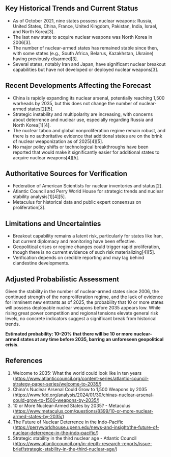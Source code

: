 ## Key Historical Trends and Current Status

- As of October 2021, nine states possess nuclear weapons: Russia, United States, China, France, United Kingdom, Pakistan, India, Israel, and North Korea[3].
- The last new state to acquire nuclear weapons was North Korea in 2006[3].
- The number of nuclear-armed states has remained stable since then, with some states (e.g., South Africa, Belarus, Kazakhstan, Ukraine) having previously disarmed[3].
- Several states, notably Iran and Japan, have significant nuclear breakout capabilities but have not developed or deployed nuclear weapons[3].

## Recent Developments Affecting the Forecast

- China is rapidly expanding its nuclear arsenal, potentially reaching 1,500 warheads by 2035, but this does not change the number of nuclear-armed states[2][5].
- Strategic instability and multipolarity are increasing, with concerns about deterrence and nuclear use, especially regarding Russia and North Korea[1][4].
- The nuclear taboo and global nonproliferation regime remain robust, and there is no authoritative evidence that additional states are on the brink of nuclear weaponization as of 2025[4][5].
- No major policy shifts or technological breakthroughs have been reported that would make it significantly easier for additional states to acquire nuclear weapons[4][5].

## Authoritative Sources for Verification

- Federation of American Scientists for nuclear inventories and status[2].
- Atlantic Council and Perry World House for strategic trends and nuclear stability analysis[1][4][5].
- Metaculus for historical data and public expert consensus on proliferation[3].

## Limitations and Uncertainties

- Breakout capability remains a latent risk, particularly for states like Iran, but current diplomacy and monitoring have been effective.
- Geopolitical crises or regime changes could trigger rapid proliferation, though there is no current evidence of such risk materializing[4][5].
- Verification depends on credible reporting and may lag behind clandestine developments.

## Adjusted Probabilistic Assessment

Given the stability in the number of nuclear-armed states since 2006, the continued strength of the nonproliferation regime, and the lack of evidence for imminent new entrants as of 2025, the probability that 10 or more states will possess deployable nuclear weapons before 2035 appears low. While rising great power competition and regional tensions elevate general risk levels, no concrete indicators suggest a significant break from historical trends.

**Estimated probability: 10–20% that there will be 10 or more nuclear-armed states at any time before 2035, barring an unforeseen geopolitical crisis.**

## References

1. Welcome to 2035: What the world could look like in ten years (https://www.atlanticcouncil.org/content-series/atlantic-council-strategy-paper-series/welcome-to-2035/)
2. China's Nuclear Arsenal Could Grow to 1,500 Weapons by 2035 (https://www.fdd.org/analysis/2024/01/30/chinas-nuclear-arsenal-could-grow-to-1500-weapons-by-2035/)
3. 10 or More Nuclear-Armed States by 2035? - Metaculus (https://www.metaculus.com/questions/8399/10-or-more-nuclear-armed-states-by-2035/)
4. The Future of Nuclear Deterrence in the Indo-Pacific (https://perryworldhouse.upenn.edu/news-and-insight/the-future-of-nuclear-deterrence-in-the-indo-pacific/)
5. Strategic stability in the third nuclear age - Atlantic Council (https://www.atlanticcouncil.org/in-depth-research-reports/issue-brief/strategic-stability-in-the-third-nuclear-age/)